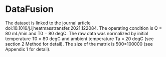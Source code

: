 # DataFusion
The dataset is linked to the journal article doi:10.1016/j.ijheatmasstransfer.2021.122084.
The operating condition is Q = 80 mL/min and T0 = 80 degC.
The raw data was normalized by initial temperature T0 = 80 degC and ambient temperature Ta = 20 degC (see section 2 Method for detail).
The size of the matrix is 500*100000 (see Appendix 1 for detail).
